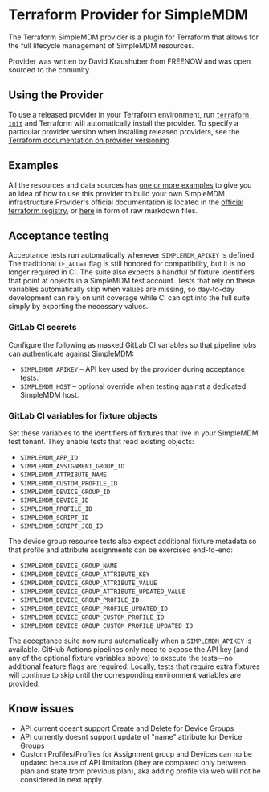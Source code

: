 # Terraform Provider for SimpleMDM

The Terraform SimpleMDM provider is a plugin for Terraform that allows for the full lifecycle management of SimpleMDM resources.

Provider was written by David Kraushuber from FREENOW and was open sourced to the comunity.

## Using the Provider

To use a released provider in your Terraform environment,
run [`terraform init`](https://www.terraform.io/docs/commands/init.html) and Terraform will automatically install the
provider. To specify a particular provider version when installing released providers, see
the [Terraform documentation on provider versioning](https://www.terraform.io/docs/configuration/providers.html#version-provider-versions)

## Examples

All the resources and data sources has [one or more examples](./examples) to give you an idea of how to use this
provider to build your own SimpleMDM infrastructure.Provider's official documentation is located in the
[official terraform registry](https://registry.terraform.io/providers/DavidKrau/simplemdm/latest/docs), or [here](./docs/) in form of raw markdown files.

## Acceptance testing

Acceptance tests run automatically whenever `SIMPLEMDM_APIKEY` is defined. The traditional
`TF_ACC=1` flag is still honored for compatibility, but it is no longer required in CI. The suite also
expects a handful of fixture identifiers that point at objects in a SimpleMDM test account. Tests that
rely on these variables automatically skip when values are missing, so day-to-day development can rely
on unit coverage while CI can opt into the full suite simply by exporting the necessary values.

### GitLab CI secrets

Configure the following as masked GitLab CI variables so that pipeline jobs can authenticate against
SimpleMDM:

* `SIMPLEMDM_APIKEY` – API key used by the provider during acceptance tests.
* `SIMPLEMDM_HOST` – optional override when testing against a dedicated SimpleMDM host.

### GitLab CI variables for fixture objects

Set these variables to the identifiers of fixtures that live in your SimpleMDM test tenant. They enable
tests that read existing objects:

* `SIMPLEMDM_APP_ID`
* `SIMPLEMDM_ASSIGNMENT_GROUP_ID`
* `SIMPLEMDM_ATTRIBUTE_NAME`
* `SIMPLEMDM_CUSTOM_PROFILE_ID`
* `SIMPLEMDM_DEVICE_GROUP_ID`
* `SIMPLEMDM_DEVICE_ID`
* `SIMPLEMDM_PROFILE_ID`
* `SIMPLEMDM_SCRIPT_ID`
* `SIMPLEMDM_SCRIPT_JOB_ID`

The device group resource tests also expect additional fixture metadata so that profile and attribute
assignments can be exercised end-to-end:

* `SIMPLEMDM_DEVICE_GROUP_NAME`
* `SIMPLEMDM_DEVICE_GROUP_ATTRIBUTE_KEY`
* `SIMPLEMDM_DEVICE_GROUP_ATTRIBUTE_VALUE`
* `SIMPLEMDM_DEVICE_GROUP_ATTRIBUTE_UPDATED_VALUE`
* `SIMPLEMDM_DEVICE_GROUP_PROFILE_ID`
* `SIMPLEMDM_DEVICE_GROUP_PROFILE_UPDATED_ID`
* `SIMPLEMDM_DEVICE_GROUP_CUSTOM_PROFILE_ID`
* `SIMPLEMDM_DEVICE_GROUP_CUSTOM_PROFILE_UPDATED_ID`

The acceptance suite now runs automatically when a `SIMPLEMDM_APIKEY` is available. GitHub Actions
pipelines only need to expose the API key (and any of the optional fixture variables above) to execute the
tests—no additional feature flags are required. Locally, tests that require extra fixtures will continue to
skip until the corresponding environment variables are provided.

## Know issues

- API current doesnt support Create and Delete for Device Groups
- API currently doesnt support update of "name" attribute for Device Groups
- Custom Profiles/Profiles for Assignment group and Devices can no be updated because of API limitation (they are compared only between plan and state from previous plan), aka adding profile via web will not be considered in next apply.
